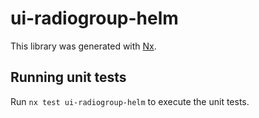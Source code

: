 # ui-radiogroup-helm

This library was generated with [Nx](https://nx.dev).


## Running unit tests

Run `nx test ui-radiogroup-helm` to execute the unit tests.

